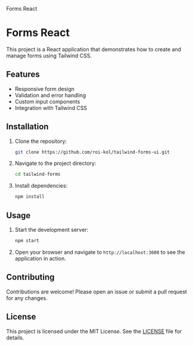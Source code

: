 Forms React
# Forms React

This project is a React application that demonstrates how to create and manage forms using Tailwind CSS.

## Features

- Responsive form design
- Validation and error handling
- Custom input components
- Integration with Tailwind CSS

## Installation

1. Clone the repository:
    ```sh
    git clone https://github.com/roi-kol/tailwind-forms-ui.git
    ```
2. Navigate to the project directory:
    ```sh
    cd tailwind-forms
    ```
3. Install dependencies:
    ```sh
    npm install
    ```

## Usage

1. Start the development server:
    ```sh
    npm start
    ```
2. Open your browser and navigate to `http://localhost:3000` to see the application in action.

## Contributing

Contributions are welcome! Please open an issue or submit a pull request for any changes.

## License

This project is licensed under the MIT License. See the [LICENSE](LICENSE) file for details.